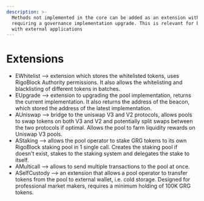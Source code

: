 ```yaml
---
description: >-
  Methods not implemented in the core can be added as an extension without
  requiring a governance implementation upgrade. This is relevant for bridges
  with external applications
---
```


# Extensions

* EWhitelist --> extension which stores the whitelisted tokens, uses RigoBlock Authority permissions. It also allows the whitelisting and blacklisting of different tokens in batches.
* EUpgrade --> extension to upgrading the pool implementation, returns the current implementation. It also returns the address of the beacon, which stored the address of the latest implementation.
* AUniswap --> bridge to the uniswap V3 and V2 protocols, allows pools to swap tokens on both V3 and V2 and potentially split swaps between the two protocols if optimal. Allows the pool to farm liquidity rewards on Uniswap V3 pools.
* AStaking --> allows the pool operator to stake GRG tokens to its own RigoBlock staking pool in 1 single call. Creates the staking pool if doesn't exist, stakes to the staking system and delegates the stake to itself.
* AMulticall --> allows to send multiple transactions to the pool at once.
* ASelfCustody --> an extension that allows a pool operator to transfer tokens from the pool to external wallet, i.e. cold storage. Designed for professional market makers, requires a minimum holding of 100K GRG tokens.
